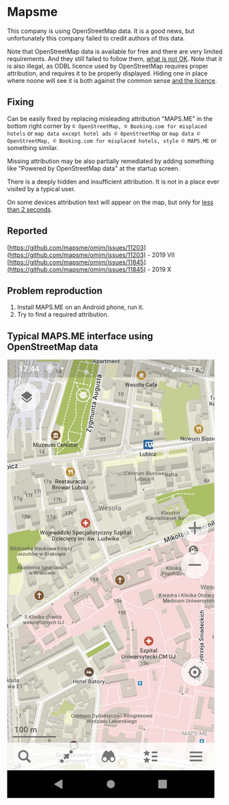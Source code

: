 # Mapsme

This company is using OpenStreetMap data. It is a good news, but unfortunately this company failed to credit authors of this data.

Note that OpenStreetMap data is available for free and there are very limited requirements. And they still failed to follow them, [what is not OK](../README.md). Note that it is also illegal, as ODBL licence used by OpenStreetMap requires proper attribution, and requires it to be properly displayed. Hiding one in place where noone will see it is both against the common sense [and the licence](../README.md).

## Fixing
Can be easily fixed by replacing misleading attribution "MAPS.ME" in the bottom right corner by `© OpenStreetMap, © Booking.com for misplaced hotels` or `map data except hotel ads © OpenStreetMap` or `map data © OpenStreetMap, © Booking.com for misplaced hotels, style © MAPS.ME` or something similar.

Missing attribution may be also partially remediated by adding something like "Powered by OpenStreetMap data" at the startup screen.

There is a deeply hidden and insufficient attribution. It is not in a place ever visited by a typical user.

On some devices attribution text will appear on the map, but only for [less than 2 seconds](attribution_flash.gif).

## Reported

[https://github.com/mapsme/omim/issues/11203](https://github.com/mapsme/omim/issues/11203) - 2019 VII
[https://github.com/mapsme/omim/issues/11845](https://github.com/mapsme/omim/issues/11845) - 2019 X

## Problem reproduction

1. Install MAPS.ME on an Android phone, run it.
2. Try to find a required attribution.

## Typical MAPS.ME interface using OpenStreetMap data

![MAPS.ME_application_missing_attribution_misleading_one_present_screenshot_2019-09-09-17-44-05.png](MAPS.ME_application_missing_attribution_misleading_one_present_screenshot_2019-09-09-17-44-05.png)
